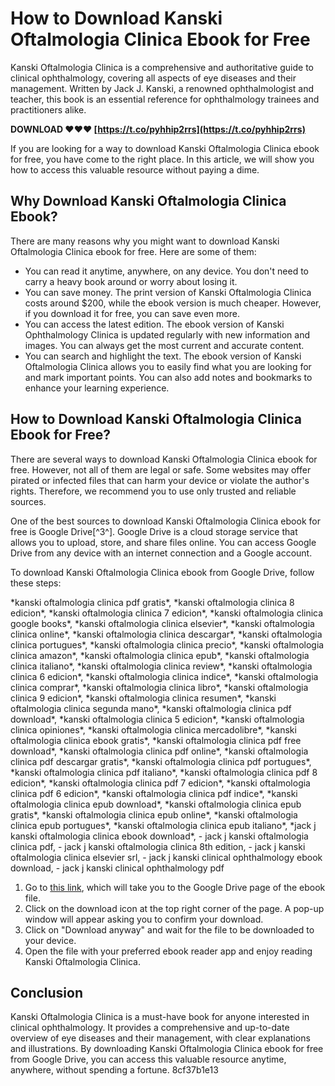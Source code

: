 # How to Download Kanski Oftalmologia Clinica Ebook for Free
 
Kanski Oftalmologia Clinica is a comprehensive and authoritative guide to clinical ophthalmology, covering all aspects of eye diseases and their management. Written by Jack J. Kanski, a renowned ophthalmologist and teacher, this book is an essential reference for ophthalmology trainees and practitioners alike.
 
**DOWNLOAD ❤❤❤ [https://t.co/pyhhip2rrs](https://t.co/pyhhip2rrs)**


 
If you are looking for a way to download Kanski Oftalmologia Clinica ebook for free, you have come to the right place. In this article, we will show you how to access this valuable resource without paying a dime.
 
## Why Download Kanski Oftalmologia Clinica Ebook?
 
There are many reasons why you might want to download Kanski Oftalmologia Clinica ebook for free. Here are some of them:
 
- You can read it anytime, anywhere, on any device. You don't need to carry a heavy book around or worry about losing it.
- You can save money. The print version of Kanski Oftalmologia Clinica costs around $200, while the ebook version is much cheaper. However, if you download it for free, you can save even more.
- You can access the latest edition. The ebook version of Kanski Ophthalmology Clinica is updated regularly with new information and images. You can always get the most current and accurate content.
- You can search and highlight the text. The ebook version of Kanski Oftalmologia Clinica allows you to easily find what you are looking for and mark important points. You can also add notes and bookmarks to enhance your learning experience.

## How to Download Kanski Oftalmologia Clinica Ebook for Free?
 
There are several ways to download Kanski Oftalmologia Clinica ebook for free. However, not all of them are legal or safe. Some websites may offer pirated or infected files that can harm your device or violate the author's rights. Therefore, we recommend you to use only trusted and reliable sources.
 
One of the best sources to download Kanski Oftalmologia Clinica ebook for free is Google Drive[^3^]. Google Drive is a cloud storage service that allows you to upload, store, and share files online. You can access Google Drive from any device with an internet connection and a Google account.
 
To download Kanski Oftalmologia Clinica ebook from Google Drive, follow these steps:
 
\*kanski oftalmologia clinica pdf gratis\*,  \*kanski oftalmologia clinica 8 edicion\*,  \*kanski oftalmologia clinica 7 edicion\*,  \*kanski oftalmologia clinica google books\*,  \*kanski oftalmologia clinica elsevier\*,  \*kanski oftalmologia clinica online\*,  \*kanski oftalmologia clinica descargar\*,  \*kanski oftalmologia clinica portugues\*,  \*kanski oftalmologia clinica precio\*,  \*kanski oftalmologia clinica amazon\*,  \*kanski oftalmologia clinica epub\*,  \*kanski oftalmologia clinica italiano\*,  \*kanski oftalmologia clinica review\*,  \*kanski oftalmologia clinica 6 edicion\*,  \*kanski oftalmologia clinica indice\*,  \*kanski oftalmologia clinica comprar\*,  \*kanski oftalmologia clinica libro\*,  \*kanski oftalmologia clinica 9 edicion\*,  \*kanski oftalmologia clinica resumen\*,  \*kanski oftalmologia clinica segunda mano\*,  \*kanski oftalmologia clinica pdf download\*,  \*kanski oftalmologia clinica 5 edicion\*,  \*kanski oftalmologia clinica opiniones\*,  \*kanski oftalmologia clinica mercadolibre\*,  \*kanski oftalmologia clinica ebook gratis\*,  \*kanski oftalmologia clinica pdf free download\*,  \*kanski oftalmologia clinica pdf online\*,  \*kanski oftalmologia clinica pdf descargar gratis\*,  \*kanski oftalmologia clinica pdf portugues\*,  \*kanski oftalmologia clinica pdf italiano\*,  \*kanski oftalmologia clinica pdf 8 edicion\*,  \*kanski oftalmologia clinica pdf 7 edicion\*,  \*kanski oftalmologia clinica pdf 6 edicion\*,  \*kanski oftalmologia clinica pdf indice\*,  \*kanski oftalmologia clinica epub download\*,  \*kanski oftalmologia clinica epub gratis\*,  \*kanski oftalmologia clinica epub online\*,  \*kanski oftalmologia clinica epub portugues\*,  \*kanski oftalmologia clinica epub italiano\*,  \*jack j kanski oftalmologia clinica ebook download\*,  - jack j kanski oftalmologia clinica pdf,  - jack j kanski oftalmologia clinica 8th edition,  - jack j kanski oftalmologia clinica elsevier srl,  - jack j kanski clinical ophthalmology ebook download,  - jack j kanski clinical ophthalmology pdf

1. Go to [this link](https://drive.google.com/file/d/0B6B-W5iomSh_NHRzNkF6czR2X2c/view), which will take you to the Google Drive page of the ebook file.
2. Click on the download icon at the top right corner of the page. A pop-up window will appear asking you to confirm your download.
3. Click on "Download anyway" and wait for the file to be downloaded to your device.
4. Open the file with your preferred ebook reader app and enjoy reading Kanski Oftalmologia Clinica.

## Conclusion
 
Kanski Oftalmologia Clinica is a must-have book for anyone interested in clinical ophthalmology. It provides a comprehensive and up-to-date overview of eye diseases and their management, with clear explanations and illustrations. By downloading Kanski Oftalmologia Clinica ebook for free from Google Drive, you can access this valuable resource anytime, anywhere, without spending a fortune.
 8cf37b1e13
 
